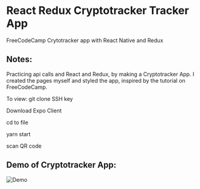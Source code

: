 # React Redux Cryptotracker Tracker App

FreeCodeCamp Crytotracker app with React Native and Redux

## Notes:

Practicing api calls and React and Redux, by making a Cryptotracker App. 
I created the pages myself and styled the app, inspired by the tutorial on FreeCodeCamp.

To view:
  git clone SSH key

  Download Expo Client
  
  cd to file
  
  yarn start
  
  scan QR code
  
  ## Demo of Cryptotracker App:

![Demo](https://user-images.githubusercontent.com/26763021/34479950-5db2c1d6-efa1-11e7-9f45-da2e62c56ae6.gif)
